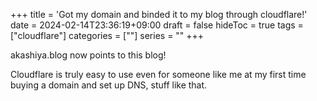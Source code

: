 +++
title = 'Got my domain and binded it to my blog through cloudflare!'
date = 2024-02-14T23:36:19+09:00
draft = false
hideToc = true
tags = ["cloudflare"]
categories = [""]
series = ""
+++

akashiya.blog now points to this blog!

Cloudflare is truly easy to use even for someone like me at my first time buying a domain and set up DNS, stuff like that.
